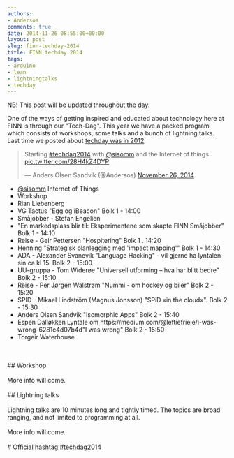 ```yaml
---
authors:
- Andersos
comments: true
date: 2014-11-26 08:55:00+00:00
layout: post
slug: finn-techday-2014
title: FINN techday 2014
tags:
- arduino
- lean
- lightningtalks
- techday
---
```


NB! This post will be updated throughout the day.

One of the ways of getting inspired and educated about technology here at FINN is through our "Tech-Dag".
This year we have a packed program which consists of workshops, some talks and a bunch of lightning talks.
Last time we posted about <a href="http://tech.finn.no/2012/06/12/technology-day-2012/">techday was in 2012</a>.

<blockquote class="twitter-tweet" data-cards="hidden" lang="en"><p>Starting <a href="https://twitter.com/hashtag/techdagen?src=hash">#techdag2014</a> with <a href="https://twitter.com/sisomm">@sisomm</a> and the Internet of things <a href="http://t.co/28H4kZ4DYP">pic.twitter.com/28H4kZ4DYP</a></p>&mdash; Anders Olsen Sandvik (@Andersos) <a href="https://twitter.com/Andersos/status/537521670681280512">November 26, 2014</a></blockquote>
<script async src="//platform.twitter.com/widgets.js" charset="utf-8"></script>

<ul>
<li><a href="https://twitter.com/sisomm">@sisomm</a> Internet of Things</li>
<li>Workshop</li>
<li>Rian Liebenberg</li>
<li>VG Tactus	"Egg og iBeacon"	Bolk 1 - 14:00</li>
<li>Småjobber - Stefan Engelien</li>
<li>"En markedsplass blir til: Eksperimentene som skapte FINN Småjobber" Bolk 1 - 14:10</li>
<li>Reise - Geir Pettersen	<tema>"Hospitering"	Bolk 1 . 14:20</li>
<li>Henning	"Strategisk planlegging med 'impact mapping'"	Bolk 1 - 14:30</li>
<li>ADA - Alexander Svanevik	"Language Hacking" - vil gjerne ha lyntalen sin ca kl 15.	Bolk 2 - 15:00</li>
<li>UU-gruppa - Tom Widerøe	"Universell utforming – hva har blitt bedre" Bolk 2 - 15:10</li>
<li>Reise - Per Jørgen Walstrøm	"Nummi - om hockey og biler"	Bolk 2 - 15:20</li>
<li>SPID - Mikael Lindström (Magnus Jonsson) "SPiD «in the cloud»". Bolk 2 - 15:30</li>
<li>Anders Olsen Sandvik	"Isomorphic Apps"	Bolk 2 - 15:40</li>
<li>Espen Dalløkken	Lyntale om https://medium.com/@leftiefriele/i-was-wrong-6281c4d07b4d"I was wrong"	Bolk 2 - 15:50</li>
<li>Torgeir Waterhouse</li>
</ul>
<br><br>
## Workshop
<br><br>
More info will come.
<br><br>
## Lightning talks
<br><br>
Lightning talks are 10 minutes long and tightly timed.  
The topics are broad ranging, and not limited to programming at all.
<br><br>
More info will come.
<br><br>
# Official hashtag <a href="https://twitter.com/search?f=realtime&q=%23techdag2014&src=typd">#techdag2014</a>
